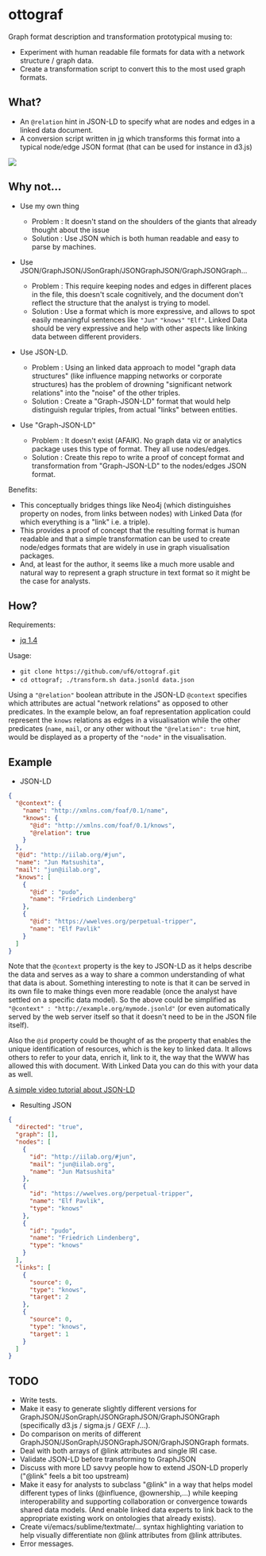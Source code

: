 # ottograf

Graph format description and transformation prototypical musing to:
 - Experiment with human readable file formats for data with a network structure / graph data.
 - Create a transformation script to convert this to the most used graph formats.

## What?

 - An ```@relation``` hint in JSON-LD to specify what are nodes and edges in a linked data document.
 - A conversion script written in [jq](http://stedolan.github.io/jq/) which transforms this format into a typical node/edge JSON format (that can be used for instance in d3.js)

![](https://docs.google.com/drawings/d/1hYCw-Ft44-wUGr3C8hvCemW4tHZclJOo7iBWOoDOynI/pub?w=682&h=354)

## Why not...

 - Use my own thing
   - Problem : It doesn't stand on the shoulders of the giants that already thought about the issue
   - Solution : Use JSON which is both human readable and easy to parse by machines.

 - Use JSON/GraphJSON/JSonGraph/JSONGraphJSON/GraphJSONGraph...
   - Problem : This require keeping nodes and edges in different places in the file, this doesn't scale cognitively, and the document don't reflect the structure that the analyst is trying to model.
   - Solution : Use a format which is more expressive, and allows to spot easily meaningful sentences like ```"Jun"``` ```"knows"``` ```"Elf"```. Linked Data should be very expressive and help with other aspects like linking data between different providers.

 - Use JSON-LD.
   - Problem : Using an linked data approach to model "graph data structures" (like influence mapping networks or corporate structures) has the problem of drowning "significant network relations" into the "noise" of the other triples.
   - Solution : Create a "Graph-JSON-LD" format that would help distinguish regular triples, from actual "links" between entities.

 - Use "Graph-JSON-LD"
   - Problem : It doesn't exist (AFAIK). No graph data viz or analytics package uses this type of format. They all use nodes/edges.
   - Solution : Create this repo to write a proof of concept format and transformation from "Graph-JSON-LD" to the nodes/edges JSON format.

Benefits:
 - This conceptually bridges things like Neo4j (which distinguishes property on nodes, from links between nodes) with Linked Data (for which everything is a "link" i.e. a triple).
 - This provides a proof of concept that the resulting format is human readable and that a simple transformation can be used to create node/edges formats that are widely in use in graph visualisation packages. 
 - And, at least for the author, it seems like a much more usable and natural way to represent a graph structure in text format so it might be the case for analysts.

## How?

Requirements: 
 - [jq 1.4](http://stedolan.github.io/jq/download/)

Usage:
 - ```git clone https://github.com/uf6/ottograf.git```
 - ```cd ottograf; ./transform.sh data.jsonld data.json```

Using a ```"@relation"``` boolean attribute in the JSON-LD ```@context``` specifies which attributes are actual "network relations" as opposed to other predicates. In the example below, an foaf representation application could represent the ```knows``` relations as edges in a visualisation while the other predicates (```name```, ```mail```, or any other without the ```"@relation": true``` hint, would be displayed as a property of the ```"node"``` in the visualisation.

## Example 

 - JSON-LD

```json
{
  "@context": {
    "name": "http://xmlns.com/foaf/0.1/name",
    "knows": { 
      "@id": "http://xmlns.com/foaf/0.1/knows",
      "@relation": true
    }
  },
  "@id": "http://iilab.org/#jun",
  "name": "Jun Matsushita",
  "mail": "jun@iilab.org",
  "knows": [
    {
      "@id" : "pudo",
      "name": "Friedrich Lindenberg"
    },
    {
      "@id": "https://wwelves.org/perpetual-tripper",
      "name": "Elf Pavlik"
    }
  ]
}
```

Note that the ```@context``` property is the key to JSON-LD as it helps describe the data and serves as a way to share a common understanding of what that data is about. Something interesting to note is that it can be served in its own file to make things even more readable (once the analyst have settled on a specific data model). So the above could be simplified as ```"@context" : "http://example.org/mymode.jsonld"``` (or even automatically served by the web server itself so that it doesn't need to be in the JSON file itself).

Also the ```@id``` property could be thought of as the property that enables the unique identification of resources, which is the key to linked data. It allows others to refer to your data, enrich it, link to it, the way that the WWW has allowed this with document. With Linked Data you can do this with your data as well.

[A simple video tutorial about JSON-LD](https://www.youtube.com/watch?v=vioCbTo3C-4)

 - Resulting JSON

```json
{
  "directed": "true",
  "graph": [],
  "nodes": [
    {
      "id": "http://iilab.org/#jun",
      "mail": "jun@iilab.org",
      "name": "Jun Matsushita"
    },
    {
      "id": "https://wwelves.org/perpetual-tripper",
      "name": "Elf Pavlik",
      "type": "knows"
    },
    {
      "id": "pudo",
      "name": "Friedrich Lindenberg",
      "type": "knows"
    }
  ],
  "links": [
    {
      "source": 0,
      "type": "knows",
      "target": 2
    },
    {
      "source": 0,
      "type": "knows",
      "target": 1
    }
  ]
}
```

## TODO

 - Write tests.
 - Make it easy to generate slightly different versions for GraphJSON/JSonGraph/JSONGraphJSON/GraphJSONGraph (specifically d3.js / sigma.js / GEXF /...).
 - Do comparison on merits of different GraphJSON/JSonGraph/JSONGraphJSON/GraphJSONGraph formats.
 - Deal with both arrays of @link attributes and single IRI case.
 - Validate JSON-LD before transforming to GraphJSON
 - Discuss with more LD savvy people how to extend JSON-LD properly ("@link" feels a bit too upstream)
 - Make it easy for analysts to subclass "@link" in a way that helps model different types of links (@influence, @ownership,...) while keeping interoperability and supporting collaboration or convergence towards shared data models. (And enable linked data experts to link back to the appropriate existing work on ontologies that already exists).
 - Create vi/emacs/sublime/textmate/... syntax highlighting variation to help visually differentiate non @link attributes from @link attributes.
 - Error messages.
